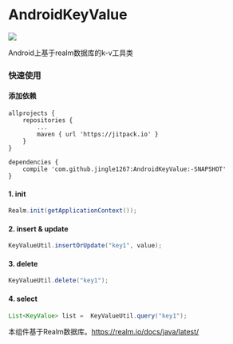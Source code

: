 # AndroidKeyValue

[![](https://jitpack.io/v/jingle1267/AndroidKeyValue.svg)](https://jitpack.io/#jingle1267/AndroidKeyValue)


Android上基于realm数据库的k-v工具类

### 快速使用

#### 添加依赖

```
allprojects {
    repositories {
		...
        maven { url 'https://jitpack.io' }
    }
}
```

```
dependencies {
	compile 'com.github.jingle1267:AndroidKeyValue:-SNAPSHOT'
}
```

#### 1. init

```JAVA
Realm.init(getApplicationContext());
```  

#### 2. insert & update

```JAVA
KeyValueUtil.insertOrUpdate("key1", value);
```

#### 3. delete

```JAVA
KeyValueUtil.delete("key1");
```

#### 4. select

```JAVA
List<KeyValue> list =  KeyValueUtil.query("key1");
```

本组件基于Realm数据库。https://realm.io/docs/java/latest/